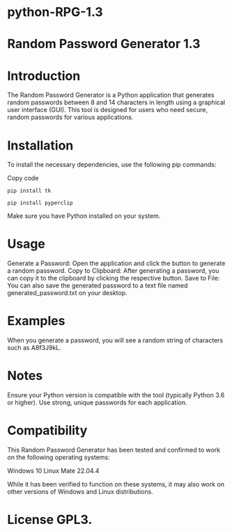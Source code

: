 # python-RPG-1.3

# Random Password Generator 1.3

# Introduction

The Random Password Generator is a Python application that generates random passwords between 8 and 14 characters in length using a graphical user interface (GUI). This tool is designed for users who need secure, random passwords for various applications.

# Installation

To install the necessary dependencies, use the following pip commands:

Copy code
```
pip install tk
```
```
pip install pyperclip
```

Make sure you have Python installed on your system.

# Usage

Generate a Password: Open the application and click the button to generate a random password.
Copy to Clipboard: After generating a password, you can copy it to the clipboard by clicking the respective button.
Save to File: You can also save the generated password to a text file named generated_password.txt on your desktop.

# Examples
When you generate a password, you will see a random string of characters such as A8f3J9kL.

# Notes

Ensure your Python version is compatible with the tool (typically Python 3.6 or higher).
Use strong, unique passwords for each application.

# Compatibility
This Random Password Generator has been tested and confirmed to work on the following operating systems:

Windows 10
Linux Mate 22.04.4

While it has been verified to function on these systems, it may also work on other versions of Windows and Linux distributions. 

# License GPL3.
